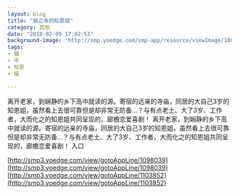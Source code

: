 ```yaml
---
layout: blog
title: "猫之寺的知恩姐"
category: 其他
date: "2018-02-09 17:02:53"
background-image: 'http://smp.yoedge.com/smp-app/resource/viewImage/1003019appline.png'
tags:
- 猫
- 寺
- 知恩
- 姐

---
```

离开老家，到娴静的乡下高中就读的源。寄宿的远亲的寺庙，同居的大自己3岁的知恩姐，虽然看上去很可靠但是却非常无防备…？与有点老土、大了3岁、工作者，大而化之的知恩姐共同呈现的，廊檐恋爱喜剧！
离开老家，到娴静的乡下高中就读的源。寄宿的远亲的寺庙，同居的大自己3岁的知恩姐，虽然看上去很可靠但是却非常无防备…？与有点老土、大了3岁、工作者，大而化之的知恩姐共同呈现的，廊檐恋爱喜剧！
入口

[http://smp3.yoedge.com/view/gotoAppLine/1098039](http://smp3.yoedge.com/view/gotoAppLine/1098039)
[http://smp3.yoedge.com/view/gotoAppLine/1103852](http://smp3.yoedge.com/view/gotoAppLine/1103852)

        
